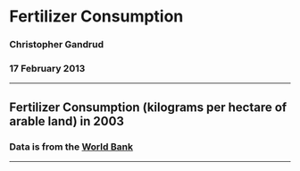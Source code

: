 # Fertilizer Consumption
### Christopher Gandrud
### 17 February 2013

-----------

## Fertilizer Consumption (kilograms per hectare of arable land) in 2003
### Data is from the [World Bank](http://data.worldbank.org/indicator/AG.CON.FERT.ZS)

<!-- GeoMap generated in R 2.15.2 by googleVis 0.3.3 package -->
<!-- Mon Feb 18 09:36:03 2013 -->


<!-- jsHeader -->
<script type="text/javascript" src="http://www.google.com/jsapi">
</script>
<script type="text/javascript">
 
// jsData 
function gvisDataGeoMapID1318b64327c ()
{
  var data = new google.visualization.DataTable();
  var datajson =
[
 [
 "AF",
1.2 
],
[
 "AG",
2.6 
],
[
 "AL",
4.6 
],
[
 "AM",
3.1 
],
[
 "AO",
0.6 
],
[
 "AR",
3.7 
],
[
 "AT",
5.7 
],
[
 "AU",
3.9 
],
[
 "AZ",
2 
],
[
 "BA",
2.9 
],
[
 "BB",
4.2 
],
[
 "BD",
5.1 
],
[
 "BF",
2.4 
],
[
 "BG",
5 
],
[
 "BH",
5.2 
],
[
 "BI",
-1.2 
],
[
 "BJ",
-0.2 
],
[
 "BN",
4.6 
],
[
 "BO",
1.3 
],
[
 "BR",
5.1 
],
[
 "BT",
2.2 
],
[
 "BY",
4.9 
],
[
 "BZ",
5.9 
],
[
 "CA",
4.1 
],
[
 "CH",
5.3 
],
[
 "CI",
3.4 
],
[
 "CL",
5.8 
],
[
 "CM",
2.1 
],
[
 "CN",
5.9 
],
[
 "CO",
5.8 
],
[
 "CR",
6.7 
],
[
 "CU",
2.8 
],
[
 "CY",
5 
],
[
 "CZ",
4.5 
],
[
 "DE",
5.4 
],
[
 "DK",
4.9 
],
[
 "DM",
5 
],
[
 "DO",
4 
],
[
 "DZ",
1.8 
],
[
 "EC",
5.1 
],
[
 "EE",
4.3 
],
[
 "EG",
6.4 
],
[
 "ER",
0.5 
],
[
 "ES",
5.2 
],
[
 "ET",
1.7 
],
[
 "FI",
4.8 
],
[
 "FJ",
3 
],
[
 "FM",
0 
],
[
 "FR",
5.4 
],
[
 "GA",
1.3 
],
[
 "GB",
5.7 
],
[
 "GE",
2.7 
],
[
 "GH",
1.9 
],
[
 "GM",
2.2 
],
[
 "GN",
-0.2 
],
[
 "GR",
5.4 
],
[
 "GT",
4.5 
],
[
 "GY",
3.1 
],
[
 "HN",
4 
],
[
 "HR",
5.7 
],
[
 "HU",
4.6 
],
[
 "ID",
4.9 
],
[
 "IE",
6.3 
],
[
 "IL",
5.6 
],
[
 "IN",
4.7 
],
[
 "IR",
4.4 
],
[
 "IS",
7.7 
],
[
 "IT",
5.2 
],
[
 "JM",
4.7 
],
[
 "JO",
6.8 
],
[
 "JP",
5.8 
],
[
 "KE",
3.5 
],
[
 "KG",
3.2 
],
[
 "KH",
1.4 
],
[
 "KN",
4.4 
],
[
 "KR",
6.2 
],
[
 "KZ",
0.4 
],
[
 "LB",
4.9 
],
[
 "LK",
5.6 
],
[
 "LT",
5 
],
[
 "LU",
5.6 
],
[
 "LV",
3.9 
],
[
 "LY",
3.5 
],
[
 "MA",
4 
],
[
 "MD",
2 
],
[
 "MG",
0.8 
],
[
 "MH",
0.7 
],
[
 "MK",
3.5 
],
[
 "MM",
2.3 
],
[
 "MN",
1.5 
],
[
 "MT",
4.6 
],
[
 "MU",
5.6 
],
[
 "MV",
1.8 
],
[
 "MW",
3.5 
],
[
 "MX",
4.1 
],
[
 "MY",
6.5 
],
[
 "MZ",
-0.3 
],
[
 null,
0.3 
],
[
 "NE",
-1.2 
],
[
 "NG",
1.9 
],
[
 "NI",
3.5 
],
[
 "NL",
6.1 
],
[
 "NO",
5.4 
],
[
 "NP",
1.6 
],
[
 "NZ",
7.7 
],
[
 "OM",
6 
],
[
 "PA",
3.9 
],
[
 "PE",
4.5 
],
[
 "PG",
6 
],
[
 "PH",
5.2 
],
[
 "PK",
5 
],
[
 "PL",
4.9 
],
[
 "PT",
5.2 
],
[
 "PY",
4.2 
],
[
 "RO",
3.7 
],
[
 "RU",
2.4 
],
[
 "RW",
0.8 
],
[
 "SA",
4.8 
],
[
 "SC",
3.2 
],
[
 "SD",
1.3 
],
[
 "SE",
4.6 
],
[
 "SI",
6 
],
[
 "SK",
4.4 
],
[
 "SN",
2.4 
],
[
 "SR",
4.7 
],
[
 "SV",
4.4 
],
[
 "SY",
4.3 
],
[
 "TG",
2 
],
[
 "TH",
5 
],
[
 "TN",
3.6 
],
[
 "TO",
5.7 
],
[
 "TR",
4.4 
],
[
 "TT",
5 
],
[
 "TZ",
1.4 
],
[
 "UA",
2.8 
],
[
 "UG",
0.5 
],
[
 "US",
4.8 
],
[
 "UY",
4.8 
],
[
 "VE",
5.1 
],
[
 "VN",
5.8 
],
[
 "WS",
0 
],
[
 "YE",
1.5 
],
[
 "ZA",
3.9 
],
[
 "ZM",
3.3 
],
[
 "ZW",
3.7 
] 
];
data.addColumn('string','iso2c');
data.addColumn('number','LogConsumption');
data.addRows(datajson);
return(data);
}
 
// jsDrawChart
function drawChartGeoMapID1318b64327c() {
  var data = gvisDataGeoMapID1318b64327c();
  var options = {};
options["dataMode"] = "regions";
options["width"] = "780px";
options["height"] = "500px";
options["colors"] = [0xECE7F2, 0xA6BDDB, 0x2B8CBE];

     var chart = new google.visualization.GeoMap(
       document.getElementById('GeoMapID1318b64327c')
     );
     chart.draw(data,options);
    

}
  
 
// jsDisplayChart 
function displayChartGeoMapID1318b64327c()
{
  google.load("visualization", "1", { packages:["geomap"] }); 
  google.setOnLoadCallback(drawChartGeoMapID1318b64327c);
}
 
// jsChart 
displayChartGeoMapID1318b64327c()
 
<!-- jsFooter -->  
//-->
</script>
 
<!-- divChart -->
  
<div id="GeoMapID1318b64327c"
  style="width: 780pxpx; height: 500pxpx;">
</div>


-----------

